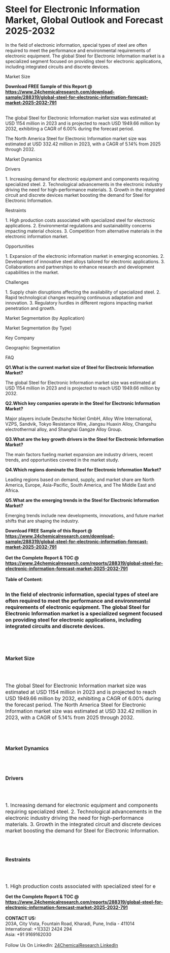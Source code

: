 <h1>Steel for Electronic Information Market, Global Outlook and Forecast 2025-2032</h1><p>In the field of electronic information, special types of steel are often required to meet the performance and environmental requirements of electronic equipment. The global Steel for Electronic Information market is a specialized segment focused on providing steel for electronic applications, including integrated circuits and discrete devices.</p><p>
Market Size</p><p>
</p><div><b>Download FREE Sample of this Report @ 
            <a href="https://www.24chemicalresearch.com/download-sample/288319/global-steel-for-electronic-information-forecast-market-2025-2032-791">
            https://www.24chemicalresearch.com/download-sample/288319/global-steel-for-electronic-information-forecast-market-2025-2032-791</a></b></div><br><p>The global Steel for Electronic Information market size was estimated at USD 1154 million in 2023 and is projected to reach USD 1949.66 million by 2032, exhibiting a CAGR of 6.00% during the forecast period. </p><p>
</p><p>The North America Steel for Electronic Information market size was estimated at USD 332.42 million in 2023, with a CAGR of 5.14% from 2025 through 2032.</p><p>
Market Dynamics</p><p>
Drivers</p><p>
</p><p>1. Increasing demand for electronic equipment and components requiring specialized steel. 2. Technological advancements in the electronic industry driving the need for high-performance materials. 3. Growth in the integrated circuit and discrete devices market boosting the demand for Steel for Electronic Information.</p><p>
Restraints</p><p>
</p><p>1. High production costs associated with specialized steel for electronic applications. 2. Environmental regulations and sustainability concerns impacting material choices. 3. Competition from alternative materials in the electronic information market.</p><p>
Opportunities</p><p>
</p><p>1. Expansion of the electronic information market in emerging economies. 2. Development of innovative steel alloys tailored for electronic applications. 3. Collaborations and partnerships to enhance research and development capabilities in the market.</p><p>
Challenges</p><p>
</p><p>1. Supply chain disruptions affecting the availability of specialized steel. 2. Rapid technological changes requiring continuous adaptation and innovation. 3. Regulatory hurdles in different regions impacting market penetration and growth.</p><p>
Market Segmentation (by Application)</p><p>
</p><p>
Market Segmentation (by Type)</p><p>
</p><p>
Key Company</p><p>
</p><p>
Geographic Segmentation</p><p>
</p><p>
FAQ </p><p>
<strong>Q1.What is the current market size of Steel for Electronic Information Market?</strong></p><p>
The global Steel for Electronic Information market size was estimated at USD 1154 million in 2023 and is projected to reach USD 1949.66 million by 2032.</p><p>
</p><p>
<strong>Q2.Which key companies operate in the Steel for Electronic Information Market?</strong></p><p>
Major players include Deutsche Nickel GmbH, Alloy Wire International, VZPS, Sandvik, Tokyo Resistance Wire, Jiangsu Huaxin Alloy, Changshu electrothermal alloy, and Shanghai Gangze Alloy Group.</p><p>
</p><p>
<strong>Q3.What are the key growth drivers in the Steel for Electronic Information Market?</strong></p><p>
The main factors fueling market expansion are industry drivers, recent trends, and opportunities covered in the market study.</p><p>
</p><p>
<strong>Q4.Which regions dominate the Steel for Electronic Information Market?</strong></p><p>
Leading regions based on demand, supply, and market share are North America, Europe, Asia-Pacific, South America, and The Middle East and Africa.</p><p>
</p><p>
<strong>Q5.What are the emerging trends in the Steel for Electronic Information Market?</strong></p><p>
Emerging trends include new developments, innovations, and future market shifts that are shaping the industry.
</p><div><b>Download FREE Sample of this Report @ 
            <a href="https://www.24chemicalresearch.com/download-sample/288319/global-steel-for-electronic-information-forecast-market-2025-2032-791">
            https://www.24chemicalresearch.com/download-sample/288319/global-steel-for-electronic-information-forecast-market-2025-2032-791</a></b></div><br><div><b>Get the Complete Report & TOC @ 
            <a href="https://www.24chemicalresearch.com/reports/288319/global-steel-for-electronic-information-forecast-market-2025-2032-791">
            https://www.24chemicalresearch.com/reports/288319/global-steel-for-electronic-information-forecast-market-2025-2032-791</a></b></div><br>
            <b>Table of Content:</b><p><h2><span style="font-size:16px">In the field of electronic information, special types of steel are often required to meet the performance and environmental requirements of electronic equipment. The global Steel for Electronic Information market is a specialized segment focused on providing steel for electronic applications, including integrated circuits and discrete devices.</span></h2><br />
<br />
<h2><span style="font-size:16px">Market Size</span></h2><br />
<br />
<p><span style="font-size:16px">The global Steel for Electronic Information market size was estimated at USD 1154 million in 2023 and is projected to reach USD 1949.66 million by 2032, exhibiting a CAGR of 6.00% during the forecast period. The North America Steel for Electronic Information market size was estimated at USD 332.42 million in 2023, with a CAGR of 5.14% from 2025 through 2032.</span></p><br />
<br />
<h2><span style="font-size:16px">Market Dynamics</span></h2><br />
<br />
<h3><span style="font-size:16px">Drivers</span></h3><br />
<br />
<p><span style="font-size:16px">1. Increasing demand for electronic equipment and components requiring specialized steel. 2. Technological advancements in the electronic industry driving the need for high-performance materials. 3. Growth in the integrated circuit and discrete devices market boosting the demand for Steel for Electronic Information.</span></p><br />
<br />
<h3><span style="font-size:16px">Restraints</span></h3><br />
<br />
<p><span style="font-size:16px">1. High production costs associated with specialized steel for e</p><div><b>Get the Complete Report & TOC @ 
            <a href="https://www.24chemicalresearch.com/reports/288319/global-steel-for-electronic-information-forecast-market-2025-2032-791">
            https://www.24chemicalresearch.com/reports/288319/global-steel-for-electronic-information-forecast-market-2025-2032-791</a></b></div><br><b>CONTACT US:</b><br>
            203A, City Vista, Fountain Road, Kharadi, Pune, India - 411014<br>
            International: +1(332) 2424 294<br>
            Asia: +91 9169162030 <br><br>
            Follow Us On LinkedIn: <a href="https://www.linkedin.com/company/24chemicalresearch/">24ChemicalResearch LinkedIn</a>
